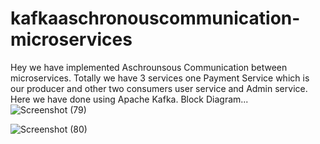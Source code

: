 # kafkaaschronouscommunication-microservices

Hey we have implemented Aschrounsous Communication between microservices. Totally we have 3 services one Payment Service which is our producer and other two consumers user service and Admin service.
 Here we have done using Apache Kafka.
 Block Diagram...
 ![Screenshot (79)](https://github.com/sivaganeshbathula70/kafkaaschronouscommunication-microservices/assets/60910411/6a4faa98-6cd6-42d4-9894-3c464cdeecc6)

![Screenshot (80)](https://github.com/sivaganeshbathula70/kafkaaschronouscommunication-microservices/assets/60910411/bc750d4f-261d-4f12-bc38-bb588629e412)


